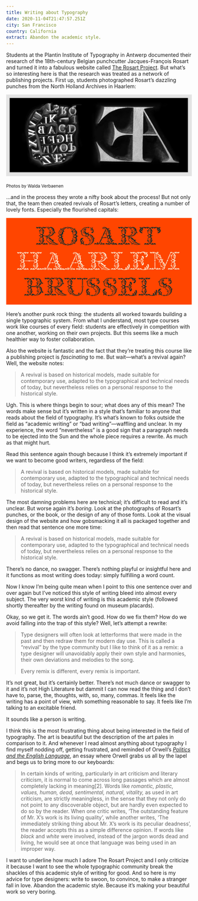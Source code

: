 ```yaml
---
title: Writing about Typography
date: 2020-11-04T21:47:57.251Z
city: San Francisco
country: California
extract: Abandon the academic style.
---
```

Students at the Plantin Institute of Typography in Antwerp documented their research of the 18th-century Belgian punchcutter Jacques-François Rosart and turned it into a fabulous website called [The Rosart Project](https://www.rosart.nl//). But what’s so interesting here is that the research was treated as a network of publishing projects. First up, students photographed Rosart’s dazzling punches from the North Holland Archives in Haarlem:

![A photograph by Walda Verbaenen of Rosart’s punches](/uploads/rosart-punches.png)

<small>Photos by Walda Verbaenen</small>

...and in the process they wrote a nifty book about the process! But not only that, the team then created revivals of Rosart’s letters, creating a number of lovely fonts. Especially the flourished capitals:

![An example of the flourished capitals](/uploads/decorative.jpg)

Here’s another punk rock thing: the students all worked towards building a single typographic system. From what I understand, most type courses work like courses of every field: students are effectively in competition with one another, working on their own projects. But this seems like a much healthier way to foster collaboration.

Also the website is fantastic and the fact that they’re treating this course like a publishing project is _fascinating_ to me.  But wait—what’s a revival again? Well, the website notes:

> A revival is based on historical models, made suitable for contemporary use, adapted to the typographical and technical needs of today, but nevertheless relies on a personal response to the historical style.

Ugh. This is where things begin to sour; what does any of this mean? The words make sense but it’s written in a style that’s familiar to anyone that reads about the field of typography. It’s what’s known to folks outside the field as “academic writing” or “bad writing”—waffling and unclear. In my experience, the word “nevertheless” is a good sign that a paragraph needs to be ejected into the Sun and the whole piece requires a rewrite. As much as that might hurt.

Read this sentence again though because I think it’s extremely important if we want to become good writers, regardless of the field: 
 
> A revival is based on historical models, made suitable for contemporary use, adapted to the typographical and technical needs of today, but nevertheless relies on a personal response to the historical style.

The most damning problems here are technical; it’s difficult to read and it’s unclear. But worse again it’s _boring_. Look at the photographs of Rosart’s punches, or the book, or the design of any of those fonts. Look at the visual design of the website and how gobsmacking it all is packaged together and then read that sentence one more time:

> A revival is based on historical models, made suitable for contemporary use, adapted to the typographical and technical needs of today, but nevertheless relies on a personal response to the historical style.

There’s no dance, no swagger. There’s nothing playful or insightful here and it functions as most writing does today: simply fulfilling a word count.

Now I know I’m being quite mean when I point to this one sentence over and over again but I’ve noticed this style of writing bleed into almost every subject. The very worst kind of writing is this academic style (followed shortly thereafter by the writing found on museum placards). 

Okay, so we get it. The words ain’t good. How do we fix them? How do we avoid falling into the trap of this style? Well, let’s attempt a rewrite: 

> Type designers will often look at letterforms that were made in the past and then redraw them for modern day use. This is called a “revival” by the type community but I like to think of it as a remix: a type designer will unavoidably apply their own style and harmonies, their own deviations and melodies to the song. 
> 
> Every remix is different, every remix is important. 

It’s not great, but it’s certainly better. There’s not much dance or swagger to it and it’s not High Literature but dammit I can now read the thing and I don’t have to, parse, the, thoughts, with, so, many, commas. It feels like the writing has a point of view, with something reasonable to say. It feels like I’m talking to an excitable friend.

It sounds like a person is writing.

I think this is the most frustrating thing about being interested in the field of typography. The art is beautiful but the description of the art pales in comparison to it. And whenever I read almost anything about typography I find myself nodding off, getting frustrated, and reminded of Orwell’s [_Politics and the English Language_](https://www.orwellfoundation.com/the-orwell-foundation/orwell/essays-and-other-works/politics-and-the-english-language/), an essay where Orwell grabs us all by the lapel and begs us to bring more to our keyboards:

> In certain kinds of writing, particularly in art criticism and literary criticism, it is normal to come across long passages which are almost completely lacking in meaning[2]. Words like _romantic, plastic, values, human, dead, sentimental, natural, vitality,_ as used in art criticism, are strictly meaningless, in the sense that they not only do not point to any discoverable object, but are hardly even expected to do so by the reader. When one critic writes, ‘The outstanding feature of Mr. X’s work is its living quality’, while another writes, ‘The immediately striking thing about Mr. X’s work is its peculiar deadness’, the reader accepts this as a simple difference opinion. If words like _black_ and _white_ were involved, instead of the jargon words dead and living, he would see at once that language was being used in an improper way.

I want to underline how much I adore The Rosart Project and I only criticize it because I want to see the whole typographic community break the shackles of this academic style of writing for good. And so here is my advice for type designers: write to swoon, to convince, to make a stranger fall in love. Abandon the academic style. Because it’s making your beautiful work so very boring.





